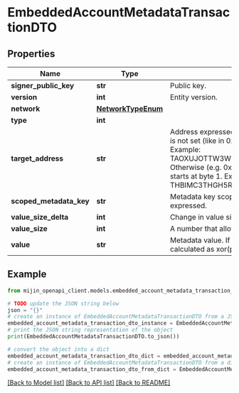 # EmbeddedAccountMetadataTransactionDTO


## Properties

Name | Type | Description | Notes
------------ | ------------- | ------------- | -------------
**signer_public_key** | **str** | Public key. | 
**version** | **int** | Entity version. | 
**network** | [**NetworkTypeEnum**](NetworkTypeEnum.md) |  | 
**type** | **int** |  | 
**target_address** | **str** | Address expressed in Base32 format. If the bit 0 of byte 0 is not set (like in 0x90), then it is a regular address. Example: TAOXUJOTTW3W5XTBQMQEX3SQNA6MCUVGXLXR3TA.  Otherwise (e.g. 0x91) it represents a namespace id which starts at byte 1. Example: THBIMC3THGH5RUYAAAAAAAAAAAAAAAAAAAAAAAA  | 
**scoped_metadata_key** | **str** | Metadata key scoped to source, target and type expressed. | 
**value_size_delta** | **int** | Change in value size in bytes. | 
**value_size** | **int** | A number that allows uint 32 values. | 
**value** | **str** | Metadata value. If embedded in a transaction, this is calculated as xor(previous-value, value). | 

## Example

```python
from mijin_openapi_client.models.embedded_account_metadata_transaction_dto import EmbeddedAccountMetadataTransactionDTO

# TODO update the JSON string below
json = "{}"
# create an instance of EmbeddedAccountMetadataTransactionDTO from a JSON string
embedded_account_metadata_transaction_dto_instance = EmbeddedAccountMetadataTransactionDTO.from_json(json)
# print the JSON string representation of the object
print(EmbeddedAccountMetadataTransactionDTO.to_json())

# convert the object into a dict
embedded_account_metadata_transaction_dto_dict = embedded_account_metadata_transaction_dto_instance.to_dict()
# create an instance of EmbeddedAccountMetadataTransactionDTO from a dict
embedded_account_metadata_transaction_dto_from_dict = EmbeddedAccountMetadataTransactionDTO.from_dict(embedded_account_metadata_transaction_dto_dict)
```
[[Back to Model list]](../README.md#documentation-for-models) [[Back to API list]](../README.md#documentation-for-api-endpoints) [[Back to README]](../README.md)


